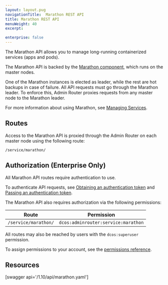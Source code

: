 ```yaml
---
layout: layout.pug
navigationTitle:  Marathon REST API
title: Marathon REST API
menuWeight: 40
excerpt:

enterprise: false
---
```


The Marathon API allows you to manage long-running containerized services (apps and pods).

The Marathon API is backed by the [Marathon component](/1.10/overview/architecture/components/#marathon), which runs on the master nodes.

One of the Marathon instances is elected as leader, while the rest are hot backups in case of failure. All API requests must go through the Marathon leader. To enforce this, Admin Router proxies requests from any master node to the Marathon leader.

For more information about using Marathon, see [Managing Services](/1.10/deploying-services/).

## Routes

Access to the Marathon API is proxied through the Admin Router on each master node using the following route:

```
/service/marathon/
```

## Authorization (Enterprise Only)

All Marathon API routes require authentication to use.

To authenticate API requests, see [Obtaining an authentication token](/1.10/security/ent/iam-api/#obtaining-an-authentication-token) and [Passing an authentication token](/1.10/security/ent/iam-api/#passing-an-authentication-token).

The Marathon API also requires authorization via the following permissions:

| Route | Permission |
|-------|----------|
| `/service/marathon/` | `dcos:adminrouter:service:marathon` |

All routes may also be reached by users with the `dcos:superuser` permission.

To assign permissions to your account, see the [permissions reference](/1.10/security/ent/perms-reference/).

## Resources

[swagger api='/1.10/api/marathon.yaml']
